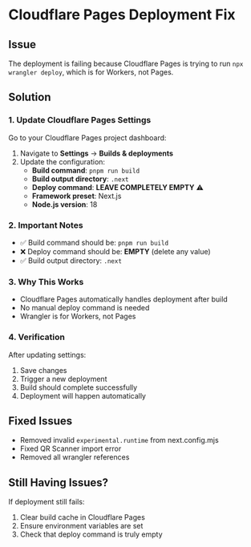 # Cloudflare Pages Deployment Fix

## Issue
The deployment is failing because Cloudflare Pages is trying to run `npx wrangler deploy`, which is for Workers, not Pages.

## Solution

### 1. Update Cloudflare Pages Settings

Go to your Cloudflare Pages project dashboard:
1. Navigate to **Settings** → **Builds & deployments**
2. Update the configuration:
   - **Build command**: `pnpm run build`
   - **Build output directory**: `.next`
   - **Deploy command**: **LEAVE COMPLETELY EMPTY** ⚠️
   - **Framework preset**: Next.js
   - **Node.js version**: 18

### 2. Important Notes

- ✅ Build command should be: `pnpm run build`
- ❌ Deploy command should be: **EMPTY** (delete any value)
- ✅ Build output directory: `.next`

### 3. Why This Works

- Cloudflare Pages automatically handles deployment after build
- No manual deploy command is needed
- Wrangler is for Workers, not Pages

### 4. Verification

After updating settings:
1. Save changes
2. Trigger a new deployment
3. Build should complete successfully
4. Deployment will happen automatically

## Fixed Issues
- Removed invalid `experimental.runtime` from next.config.mjs
- Fixed QR Scanner import error
- Removed all wrangler references

## Still Having Issues?

If deployment still fails:
1. Clear build cache in Cloudflare Pages
2. Ensure environment variables are set
3. Check that deploy command is truly empty